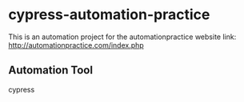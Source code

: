 # cypress-automation-practice

This is an automation project for the automationpractice website link: http://automationpractice.com/index.php

## Automation Tool

cypress